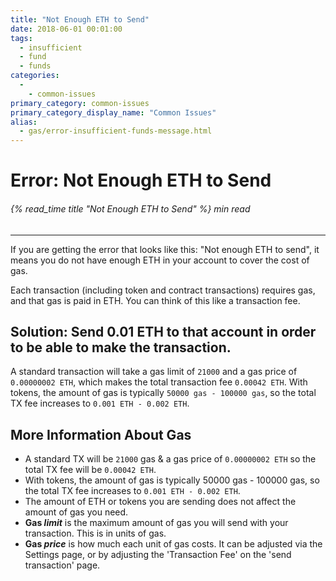 ```yaml
---
title: "Not Enough ETH to Send"
date: 2018-06-01 00:01:00
tags:
  - insufficient
  - fund
  - funds
categories:
  - 
    - common-issues
primary_category: common-issues
primary_category_display_name: "Common Issues"
alias:
  - gas/error-insufficient-funds-message.html
---
```


# __Error: Not Enough ETH to Send__
###### {% read_time title "Not Enough ETH to Send" %} min read
***

If you are getting the error that looks like this: "Not enough ETH to send", it means you do not have enough ETH in your account to cover the cost of gas.

Each transaction (including token and contract transactions) requires gas, and that gas is paid in ETH. You can think of this like a transaction fee.

## __Solution: Send 0.01 ETH to that account in order to be able to make the transaction.__

A standard transaction will take a gas limit of `21000` and a gas price of `0.00000002 ETH`, which makes the total transaction fee `0.00042 ETH`. With tokens, the amount of gas is typically `50000 gas - 100000 gas`, so the total TX fee increases to `0.001 ETH - 0.002 ETH`.


## __More Information About Gas__
* A standard TX will be `21000` gas & a gas price of `0.00000002 ETH` so the total TX fee will be `0.00042 ETH`.
* With tokens, the amount of gas is typically 50000 gas - 100000 gas, so the total TX fee increases to `0.001 ETH - 0.002 ETH`.
* The amount of ETH or tokens you are sending does not affect the amount of gas you need.
* **Gas _limit_** is the maximum amount of gas you will send with your transaction. This is in units of gas.
* **Gas _price_** is how much each unit of gas costs. It can be adjusted via the Settings page, or by adjusting the 'Transaction Fee' on the 'send transaction' page. 